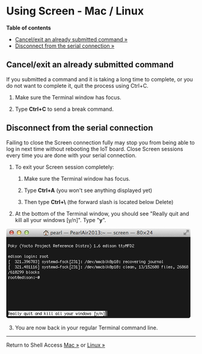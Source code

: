 # Using Screen - Mac / Linux

**Table of contents**

* [Cancel/exit an already submitted command »](#cancelexit-an-already-submitted-command)
* [Disconnect from the serial connection »](#disconnect-from-the-serial-connection)


## Cancel/exit an already submitted command

If you submitted a command and it is taking a long time to complete, or you do not want to complete it, quit the process using Ctrl+C.

1. Make sure the Terminal window has focus.

2. Type **Ctrl+C** to send a break command.


## Disconnect from the serial connection

Failing to close the Screen connection fully may stop you from being able to log in next time without rebooting the IoT board. Close Screen sessions every time you are done with your serial connection.

1. To exit your Screen session completely:

    1. Make sure the Terminal window has focus.

    2. Type **Ctrl+A** (you won't see anything displayed yet)

    3. Then type **Ctrl+\\** (the forward slash is located below Delete)

2. At the bottom of the Terminal window, you should see "Really quit and kill all your windows [y/n]". Type "**y**".

  ![A confirmation to quit screen will show up in the bottom left corner of Terminal](images/screen-quit.png)

3. You are now back in your regular Terminal command line.

---

Return to Shell Access [Mac »](/mac/serial_connection.md#next-steps) or [Linux »](/linux/serial_connection.md#next-steps)